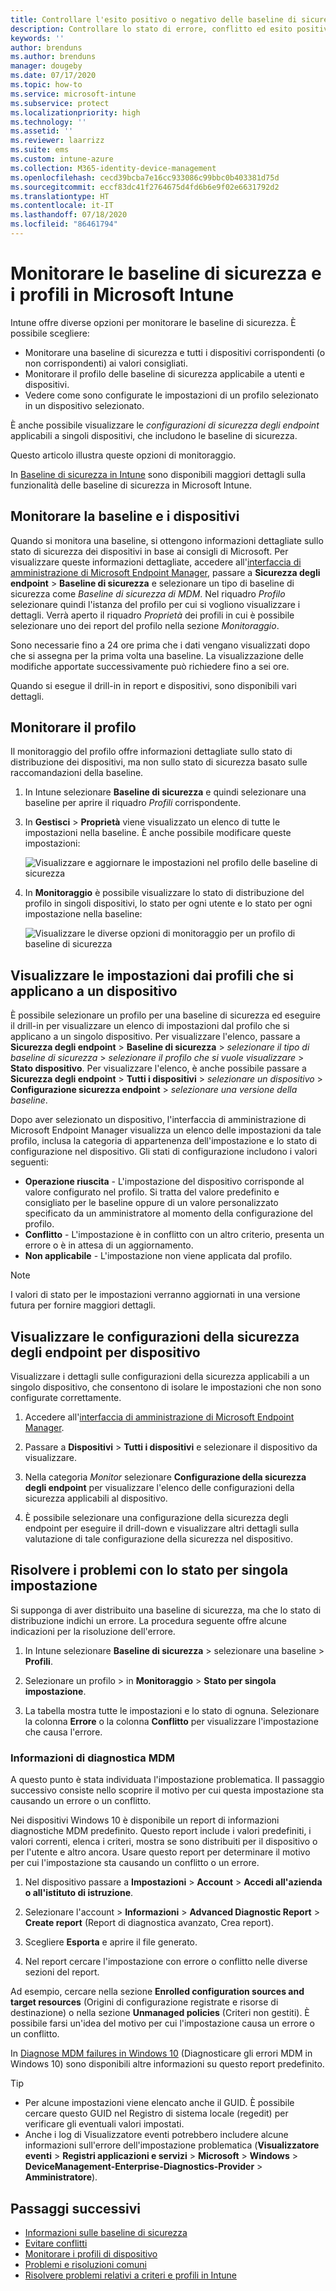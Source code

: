 ```yaml
---
title: Controllare l'esito positivo o negativo delle baseline di sicurezza in Microsoft Intune - Azure | Microsoft Docs
description: Controllare lo stato di errore, conflitto ed esito positivo quando si distribuiscono baseline di sicurezza a utenti e dispositivi in Microsoft Intune MDM. Informazioni su come risolvere i problemi mediante i log del client e le funzionalità di report in Intune.
keywords: ''
author: brenduns
ms.author: brenduns
manager: dougeby
ms.date: 07/17/2020
ms.topic: how-to
ms.service: microsoft-intune
ms.subservice: protect
ms.localizationpriority: high
ms.technology: ''
ms.assetid: ''
ms.reviewer: laarrizz
ms.suite: ems
ms.custom: intune-azure
ms.collection: M365-identity-device-management
ms.openlocfilehash: cecd39bcba7e16cc933086c99bbc0b403381d75d
ms.sourcegitcommit: eccf83dc41f2764675d4fd6b6e9f02e6631792d2
ms.translationtype: HT
ms.contentlocale: it-IT
ms.lasthandoff: 07/18/2020
ms.locfileid: "86461794"
---
```

# <a name="monitor-security-baselines-and-profiles-in-microsoft-intune"></a>Monitorare le baseline di sicurezza e i profili in Microsoft Intune

Intune offre diverse opzioni per monitorare le baseline di sicurezza. È possibile scegliere:

- Monitorare una baseline di sicurezza e tutti i dispositivi corrispondenti (o non corrispondenti) ai valori consigliati.
- Monitorare il profilo delle baseline di sicurezza applicabile a utenti e dispositivi.
- Vedere come sono configurate le impostazioni di un profilo selezionato in un dispositivo selezionato.

È anche possibile visualizzare le *configurazioni di sicurezza degli endpoint* applicabili a singoli dispositivi, che includono le baseline di sicurezza.

Questo articolo illustra queste opzioni di monitoraggio.

In [Baseline di sicurezza in Intune](security-baselines.md) sono disponibili maggiori dettagli sulla funzionalità delle baseline di sicurezza in Microsoft Intune.

## <a name="monitor-the-baseline-and-your-devices"></a>Monitorare la baseline e i dispositivi

Quando si monitora una baseline, si ottengono informazioni dettagliate sullo stato di sicurezza dei dispositivi in base ai consigli di Microsoft. Per visualizzare queste informazioni dettagliate, accedere all'[interfaccia di amministrazione di Microsoft Endpoint Manager](https://go.microsoft.com/fwlink/?linkid=2109431), passare a **Sicurezza degli endpoint** > **Baseline di sicurezza** e selezionare un tipo di baseline di sicurezza come *Baseline di sicurezza di MDM*. Nel riquadro *Profilo* selezionare quindi l'istanza del profilo per cui si vogliono visualizzare i dettagli. Verrà aperto il riquadro *Proprietà* dei profili in cui è possibile selezionare uno dei report del profilo nella sezione *Monitoraggio*. 

Sono necessarie fino a 24 ore prima che i dati vengano visualizzati dopo che si assegna per la prima volta una baseline. La visualizzazione delle modifiche apportate successivamente può richiedere fino a sei ore.

Quando si esegue il drill-in in report e dispositivi, sono disponibili vari dettagli.

<!-- UI is changing, unclear how yet: 


- **Device view** – A summary of how many devices are in each status category for the baseline.
- **Per-category** - A view that displays each category in the baseline and includes the percentage of devices for each status group for each baseline category.

Each device is represented by one of the following statuses (used in the *device* view and also the *per-category* views):

- **Matches baseline** - All the settings in the baseline match the recommended settings.
- **Does not match baseline** - One or more settings in the baseline were modified from their default values in the original baseline. The default values in each security baseline are the recommended values for that baseline.

  > [!NOTE]
  > When you create or edit a baseline profile, any change that is made to a default value or configuration setting causes a *Does not match baseline* status to occur. For help to determine the settings that were changed, contact Microsoft Support. 

- **Misconfigured** - At least one setting isn't correctly configured. This status means that the setting is in a conflict, error, or pending state.
- **Not applicable** - At least one setting isn't applicable and isn't applied.

### Device view

The Overview pane displays a chart-based summary of how many devices have a specific status for the baseline; **Security baseline posture for assigned Windows 10 devices**.

![Check the status of the devices](./media/security-baselines-monitor/overview.png)

When a device has different status from different categories in the baseline, the device is represented by a single status. The status that represents the device is taken from the following order of precedence: **Misconfigured**, **Does not match baseline**, **Not applicable**, **Matches baseline**.

For example, if a device has a setting that's classified as *misconfigured* and one or more settings that are classified as *Does not match baseline*, the device is classified as *Misconfigured*.

You can click on the chart to drill through and view a list of devices with various statuses. You can then select individual devices from that list to view details about individual devices. For example:

- Select **Device configuration** > Select the profile with an Error state:

  ![View the status of a profile](./media/security-baselines-monitor/device-configuration-profile-list.png)

- Select the Error profile. A list of all settings in the profile, and their state is shown. Now, you can scroll to find the setting causing the error:

  ![See the setting causing the error](./media/security-baselines-monitor/profile-with-error-status.png)

Use this reporting to see any settings in a profile that are causing an issue. Also get more details of policies and profiles deployed to devices.

> [!NOTE]
> When a property is set to **Not configured** in the baseline, the setting is ignored, and no restrictions are enforced. The property isn't shown in any reporting.

### Per category view

The Overview pane displays a per-category chart for the baseline named **Security baseline posture by category**.  This view displays each category from the baseline, and identifies the percentage of devices that fall into a status classification for each of those categories.

![Per-Category view of status](./media/security-baselines-monitor/monitor-baseline-per-category.png)

Status for **Matches baseline** doesn't display until 100% of devices report that status for the category.

You can sort the by-category view by each column, by selecting up-down arrow icon at the top of the column.
-->

## <a name="monitor-the-profile"></a>Monitorare il profilo

Il monitoraggio del profilo offre informazioni dettagliate sullo stato di distribuzione dei dispositivi, ma non sullo stato di sicurezza basato sulle raccomandazioni della baseline.

1. In Intune selezionare **Baseline di sicurezza** e quindi selezionare una baseline per aprire il riquadro *Profili* corrispondente.

<!-- More churn  
2. Select a profile. In **Overview**, the image shows how many devices and users have this profile assigned:

   ![See how many devices and users are assigned the security baselines profile](./media/security-baselines-monitor/existing-profile-overview.png)
--> 
3. In **Gestisci** > **Proprietà** viene visualizzato un elenco di tutte le impostazioni nella baseline. È anche possibile modificare queste impostazioni:

   ![Visualizzare e aggiornare le impostazioni nel profilo delle baseline di sicurezza](./media/security-baselines-monitor/manage-settings.png)

4. In **Monitoraggio** è possibile visualizzare lo stato di distribuzione del profilo in singoli dispositivi, lo stato per ogni utente e lo stato per ogni impostazione nella baseline:

   ![Visualizzare le diverse opzioni di monitoraggio per un profilo di baseline di sicurezza](./media/security-baselines-monitor/monitor-status-options.png)

## <a name="view-settings-from-profiles-that-apply-to-a-device"></a>Visualizzare le impostazioni dai profili che si applicano a un dispositivo

È possibile selezionare un profilo per una baseline di sicurezza ed eseguire il drill-in per visualizzare un elenco di impostazioni dal profilo che si applicano a un singolo dispositivo.  Per visualizzare l'elenco, passare a **Sicurezza degli endpoint** > **Baseline di sicurezza** > *selezionare il tipo di baseline di sicurezza* > *selezionare il profilo che si vuole visualizzare* > **Stato dispositivo**. Per visualizzare l'elenco, è anche possibile passare a **Sicurezza degli endpoint** > **Tutti i dispositivi** > *selezionare un dispositivo* > **Configurazione sicurezza endpoint** > *selezionare una versione della baseline*.

Dopo aver selezionato un dispositivo, l'interfaccia di amministrazione di Microsoft Endpoint Manager visualizza un elenco delle impostazioni da tale profilo, inclusa la categoria di appartenenza dell'impostazione e lo stato di configurazione nel dispositivo. Gli stati di configurazione includono i valori seguenti:

- **Operazione riuscita** - L'impostazione del dispositivo corrisponde al valore configurato nel profilo. Si tratta del valore predefinito e consigliato per le baseline oppure di un valore personalizzato specificato da un amministratore al momento della configurazione del profilo.
- **Conflitto** - L'impostazione è in conflitto con un altro criterio, presenta un errore o è in attesa di un aggiornamento.
- **Non applicabile** - L'impostazione non viene applicata dal profilo.

> [!NOTE]
> I valori di stato per le impostazioni verranno aggiornati in una versione futura per fornire maggiori dettagli.

## <a name="view-endpoint-security-configurations-per-device"></a>Visualizzare le configurazioni della sicurezza degli endpoint per dispositivo

Visualizzare i dettagli sulle configurazioni della sicurezza applicabili a un singolo dispositivo, che consentono di isolare le impostazioni che non sono configurate correttamente.

1. Accedere all'[interfaccia di amministrazione di Microsoft Endpoint Manager](https://go.microsoft.com/fwlink/?linkid=2109431).

2. Passare a **Dispositivi**  > **Tutti i dispositivi** e selezionare il dispositivo da visualizzare.

3. Nella categoria *Monitor* selezionare **Configurazione della sicurezza degli endpoint** per visualizzare l'elenco delle configurazioni della sicurezza applicabili al dispositivo.

4. È possibile selezionare una configurazione della sicurezza degli endpoint per eseguire il drill-down e visualizzare altri dettagli sulla valutazione di tale configurazione della sicurezza nel dispositivo.

## <a name="troubleshoot-using-per-setting-status"></a>Risolvere i problemi con lo stato per singola impostazione

Si supponga di aver distribuito una baseline di sicurezza, ma che lo stato di distribuzione indichi un errore. La procedura seguente offre alcune indicazioni per la risoluzione dell'errore.

1. In Intune selezionare **Baseline di sicurezza** > selezionare una baseline > **Profili**.

2. Selezionare un profilo > in **Monitoraggio** > **Stato per singola impostazione**.

3. La tabella mostra tutte le impostazioni e lo stato di ognuna. Selezionare la colonna **Errore** o la colonna **Conflitto** per visualizzare l'impostazione che causa l'errore.

### <a name="mdm-diagnostic-information"></a>Informazioni di diagnostica MDM

A questo punto è stata individuata l'impostazione problematica. Il passaggio successivo consiste nello scoprire il motivo per cui questa impostazione sta causando un errore o un conflitto.

Nei dispositivi Windows 10 è disponibile un report di informazioni diagnostiche MDM predefinito. Questo report include i valori predefiniti, i valori correnti, elenca i criteri, mostra se sono distribuiti per il dispositivo o per l'utente e altro ancora. Usare questo report per determinare il motivo per cui l'impostazione sta causando un conflitto o un errore.

1. Nel dispositivo passare a **Impostazioni** > **Account** > **Accedi all'azienda o all'istituto di istruzione**.

2. Selezionare l'account > **Informazioni** > **Advanced Diagnostic Report** > **Create report** (Report di diagnostica avanzato, Crea report).

3. Scegliere **Esporta** e aprire il file generato.

4. Nel report cercare l'impostazione con errore o conflitto nelle diverse sezioni del report.

  Ad esempio, cercare nella sezione **Enrolled configuration sources and target resources** (Origini di configurazione registrate e risorse di destinazione) o nella sezione **Unmanaged policies** (Criteri non gestiti). È possibile farsi un'idea del motivo per cui l'impostazione causa un errore o un conflitto.

In [Diagnose MDM failures in Windows 10](https://docs.microsoft.com/windows/client-management/mdm/diagnose-mdm-failures-in-windows-10) (Diagnosticare gli errori MDM in Windows 10) sono disponibili altre informazioni su questo report predefinito.

> [!TIP]
>
> - Per alcune impostazioni viene elencato anche il GUID. È possibile cercare questo GUID nel Registro di sistema locale (regedit) per verificare gli eventuali valori impostati.
> - Anche i log di Visualizzatore eventi potrebbero includere alcune informazioni sull'errore dell'impostazione problematica (**Visualizzatore eventi** > **Registri applicazioni e servizi** > **Microsoft** > **Windows** > **DeviceManagement-Enterprise-Diagnostics-Provider** > **Amministratore**).

## <a name="next-steps"></a>Passaggi successivi

- [Informazioni sulle baseline di sicurezza](security-baselines.md)
- [Evitare conflitti](security-baselines.md#avoid-conflicts)
- [Monitorare i profili di dispositivo](../configuration/device-profile-monitor.md) 
- [Problemi e risoluzioni comuni](../configuration/device-profile-troubleshoot.md)
- [Risolvere problemi relativi a criteri e profili in Intune](../configuration/troubleshoot-policies-in-microsoft-intune.md)